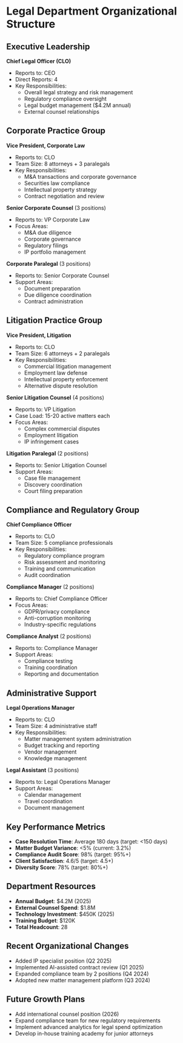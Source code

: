 # Legal Department Organizational Structure

## Executive Leadership
**Chief Legal Officer (CLO)**
- Reports to: CEO
- Direct Reports: 4
- Key Responsibilities:
  - Overall legal strategy and risk management
  - Regulatory compliance oversight
  - Legal budget management ($4.2M annual)
  - External counsel relationships

## Corporate Practice Group
**Vice President, Corporate Law**
- Reports to: CLO
- Team Size: 8 attorneys + 3 paralegals
- Key Responsibilities:
  - M&A transactions and corporate governance
  - Securities law compliance
  - Intellectual property strategy
  - Contract negotiation and review

**Senior Corporate Counsel** (3 positions)
- Reports to: VP Corporate Law
- Focus Areas:
  - M&A due diligence
  - Corporate governance
  - Regulatory filings
  - IP portfolio management

**Corporate Paralegal** (3 positions)
- Reports to: Senior Corporate Counsel
- Support Areas:
  - Document preparation
  - Due diligence coordination
  - Contract administration

## Litigation Practice Group
**Vice President, Litigation**
- Reports to: CLO
- Team Size: 6 attorneys + 2 paralegals
- Key Responsibilities:
  - Commercial litigation management
  - Employment law defense
  - Intellectual property enforcement
  - Alternative dispute resolution

**Senior Litigation Counsel** (4 positions)
- Reports to: VP Litigation
- Case Load: 15-20 active matters each
- Focus Areas:
  - Complex commercial disputes
  - Employment litigation
  - IP infringement cases

**Litigation Paralegal** (2 positions)
- Reports to: Senior Litigation Counsel
- Support Areas:
  - Case file management
  - Discovery coordination
  - Court filing preparation

## Compliance and Regulatory Group
**Chief Compliance Officer**
- Reports to: CLO
- Team Size: 5 compliance professionals
- Key Responsibilities:
  - Regulatory compliance program
  - Risk assessment and monitoring
  - Training and communication
  - Audit coordination

**Compliance Manager** (2 positions)
- Reports to: Chief Compliance Officer
- Focus Areas:
  - GDPR/privacy compliance
  - Anti-corruption monitoring
  - Industry-specific regulations

**Compliance Analyst** (2 positions)
- Reports to: Compliance Manager
- Support Areas:
  - Compliance testing
  - Training coordination
  - Reporting and documentation

## Administrative Support
**Legal Operations Manager**
- Reports to: CLO
- Team Size: 4 administrative staff
- Key Responsibilities:
  - Matter management system administration
  - Budget tracking and reporting
  - Vendor management
  - Knowledge management

**Legal Assistant** (3 positions)
- Reports to: Legal Operations Manager
- Support Areas:
  - Calendar management
  - Travel coordination
  - Document management

## Key Performance Metrics
- **Case Resolution Time**: Average 180 days (target: <150 days)
- **Matter Budget Variance**: <5% (current: 3.2%)
- **Compliance Audit Score**: 98% (target: 95%+)
- **Client Satisfaction**: 4.6/5 (target: 4.5+)
- **Diversity Score**: 78% (target: 80%+)

## Department Resources
- **Annual Budget**: $4.2M (2025)
- **External Counsel Spend**: $1.8M
- **Technology Investment**: $450K (2025)
- **Training Budget**: $120K
- **Total Headcount**: 28

## Recent Organizational Changes
- Added IP specialist position (Q2 2025)
- Implemented AI-assisted contract review (Q1 2025)
- Expanded compliance team by 2 positions (Q4 2024)
- Adopted new matter management platform (Q3 2024)

## Future Growth Plans
- Add international counsel position (2026)
- Expand compliance team for new regulatory requirements
- Implement advanced analytics for legal spend optimization
- Develop in-house training academy for junior attorneys

